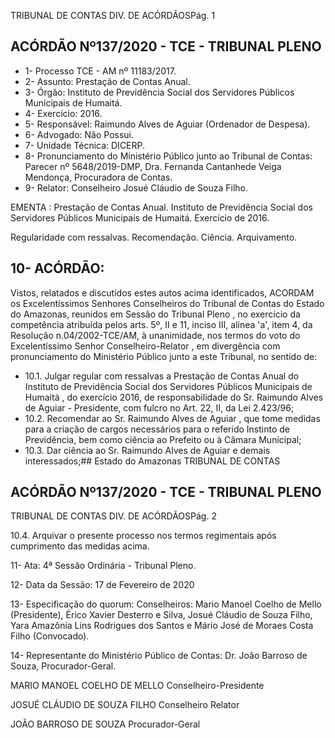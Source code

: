 TRIBUNAL DE CONTAS DIV. DE ACÓRDÃOSPág. 1

## ACÓRDÃO Nº137/2020 - TCE - TRIBUNAL PLENO

- 1- Processo TCE - AM nº 11183/2017.
- 2- Assunto: Prestação de Contas Anual.
- 3- Órgão: Instituto de Previdência Social dos Servidores Públicos Municipais de Humaitá.
- 4- Exercício: 2016.
- 5- Responsável: Raimundo Alves de Aguiar (Ordenador de Despesa).
- 6- Advogado: Não Possui.
- 7- Unidade Técnica: DICERP.
- 8- Pronunciamento  do  Ministério  Público  junto  ao  Tribunal  de  Contas: Parecer  nº 5648/2019-DMP, Dra. Fernanda Cantanhede Veiga Mendonça, Procuradora de Contas.
- 9- Relator: Conselheiro Josué Cláudio de Souza Filho.

EMENTA :  Prestação  de  Contas  Anual.  Instituto  de Previdência Social dos Servidores Públicos Municipais de Humaitá. Exercício de 2016.

Regularidade com ressalvas. Recomendação. Ciência. Arquivamento.

## 10-  ACÓRDÃO:

Vistos, relatados e discutidos estes autos acima identificados, ACORDAM os Excelentíssimos Senhores Conselheiros do Tribunal de Contas do Estado do Amazonas, reunidos em Sessão do Tribunal Pleno , no exercício da competência atribuída pelos arts. 5º, II e 11, inciso III, alínea 'a', item 4, da Resolução n.04/2002-TCE/AM, à unanimidade, nos termos do voto do Excelentíssimo Senhor Conselheiro-Relator , em divergência com pronunciamento do Ministério Público junto a este Tribunal, no sentido de:

- 10.1. Julgar  regular  com  ressalvas a  Prestação  de  Contas  Anual  do Instituto de Previdência Social dos Servidores Públicos Municipais de Humaitá , do exercício 2016, de responsabilidade do Sr. Raimundo Alves de Aguiar - Presidente, com fulcro no Art. 22, II, da Lei 2.423/96;
- 10.2. Recomendar ao Sr. Raimundo Alves de Aguiar , que tome medidas para  a  criação  de  cargos  necessários  para  o  referido  Instinto  de Previdência, bem como ciência ao Prefeito ou à Câmara Municipal;
- 10.3. Dar ciência ao Sr. Raimundo Alves de Aguiar e demais interessados;## Estado do Amazonas TRIBUNAL DE CONTAS

## ACÓRDÃO Nº137/2020 - TCE - TRIBUNAL PLENO

TRIBUNAL DE CONTAS DIV. DE ACÓRDÃOSPág. 2

10.4. Arquivar o presente processo nos termos regimentais após cumprimento das medidas acima.

11-  Ata: 4ª Sessão Ordinária - Tribunal Pleno.

12-  Data da Sessão: 17 de Fevereiro de 2020

13-  Especificação do quorum: Conselheiros: Mario Manoel Coelho de Mello (Presidente), Érico  Xavier  Desterro  e  Silva,  Josué  Cláudio  de  Souza  Filho,  Yara  Amazônia  Lins Rodrigues dos Santos e Mário José de Moraes Costa Filho (Convocado).

14-  Representante  do  Ministério  Público  de  Contas: Dr. João  Barroso  de  Souza, Procurador-Geral.

MARIO MANOEL COELHO DE MELLO Conselheiro-Presidente

JOSUÉ CLÁUDIO DE SOUZA FILHO Conselheiro Relator

JOÃO BARROSO DE SOUZA Procurador-Geral